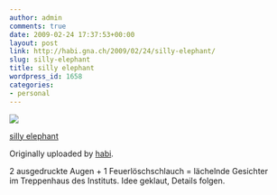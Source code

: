 ```yaml
---
author: admin
comments: true
date: 2009-02-24 17:37:53+00:00
layout: post
link: http://habi.gna.ch/2009/02/24/silly-elephant/
slug: silly-elephant
title: silly elephant
wordpress_id: 1658
categories:
- personal
---
```


[![](http://farm4.static.flickr.com/3539/3306291219_dc1c7eeea3_m.jpg)](http://www.flickr.com/photos/habi/3306291219/)



[silly elephant](http://www.flickr.com/photos/habi/3306291219/)


Originally uploaded by [habi](http://www.flickr.com/people/habi/).




2 ausgedruckte Augen + 1 Feuerlöschschlauch = lächelnde Gesichter im Treppenhaus des Instituts. Idee geklaut, Details folgen.
